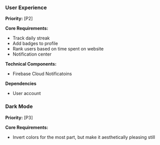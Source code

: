 ### User Experience

**Priority:** [P2]

**Core Requirements:**

- Track daily streak
- Add badges to profile
- Rank users based on time spent on website
- Notification center

**Technical Components:**

- Firebase Cloud Notificatoins

**Dependencies**

- User account

### Dark Mode

**Priority:** [P3]

**Core Requirements:**

- Invert colors for the most part, but make it aesthetically pleasing still
